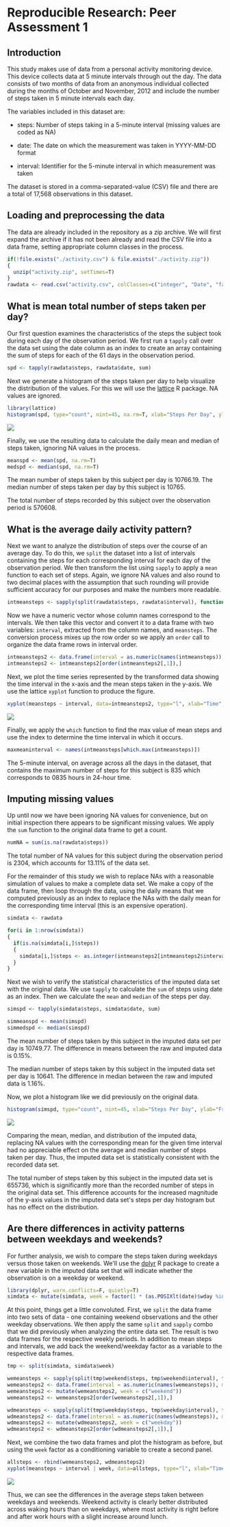 # Reproducible Research: Peer Assessment 1


## Introduction

This study makes use of data from a personal activity monitoring device. This device collects data at 5 minute intervals through out the day. The data consists of two months of data from an anonymous individual collected during the months of October and November, 2012 and include the number of steps taken in 5 minute intervals each day.

The variables included in this dataset are:

* steps: Number of steps taking in a 5-minute interval (missing values are coded as NA)

* date: The date on which the measurement was taken in YYYY-MM-DD format

* interval: Identifier for the 5-minute interval in which measurement was taken

The dataset is stored in a comma-separated-value (CSV) file and there are a total of 17,568 observations in this dataset.


## Loading and preprocessing the data

The data are already included in the repository as a zip archive.  We will first expand the archive if it has not been already and read the CSV file into a data frame, setting appropriate column classes in the process.



```r
if(!file.exists("./activity.csv") & file.exists("./activity.zip"))
{
  unzip("activity.zip", setTimes=T)
}
rawdata <- read.csv("activity.csv", colClasses=c("integer", "Date", "factor"))
```


## What is mean total number of steps taken per day?

Our first question examines the characteristics of the steps the subject took during each day of the observation period.  We first run a `tapply` call over the data set using the date column as an index to create an array containing the sum of steps for each of the 61 days in the observation period. 


```r
spd <- tapply(rawdata$steps, rawdata$date, sum)
```

Next we generate a histogram of the steps taken per day to help visualize the distribution of the values.  For this we will use the [lattice](https://cran.r-project.org/web/packages/lattice/index.html) R package.  NA values are ignored.


```r
library(lattice)
histogram(spd, type="count", nint=45, na.rm=T, xlab="Steps Per Day", ylab="Frequency")
```

![](PA1_template_files/figure-html/meanstepsfigure-1.png) 

Finally, we use the resulting data to calculate the daily mean and median of steps taken, ignoring NA values in the process. 
 

```r
meanspd <- mean(spd, na.rm=T)
medspd <- median(spd, na.rm=T)
```

The mean number of steps taken by this subject per day is 10766.19.  The median number of steps taken per day by this subject is 10765. 

The total number of steps recorded by this subject over the observation period is 570608.


## What is the average daily activity pattern?

Next we want to analyze the distribution of steps over the course of an average day.  To do this, we `split` the dataset into a list of intervals containing the steps for each corresponding interval for each day of the observation period.  We then transform the list using `sapply` to apply a `mean` function to each set of steps.  Again, we ignore NA values and also round to two decimal places with the assumption that such rounding will provide sufficient accuracy for our purposes and make the numbers more readable.


```r
intmeansteps <- sapply(split(rawdata$steps, rawdata$interval), function(x) {round(mean(x, na.rm=T), 2)})
```

Now we have a numeric vector whose column names correspond to the intervals.  We then take this vector
and convert it to a data frame with two variables: `interval`, extracted from the column names, and `meansteps`.  The conversion process mixes up the row order so we apply an `order` call to organize the data frame rows in interval order.


```r
intmeansteps2 <- data.frame(interval = as.numeric(names(intmeansteps)), meansteps = intmeansteps)
intmeansteps2 <- intmeansteps2[order(intmeansteps2[,1]),]
```

Next, we plot the time series represented by the transformed data showing the time interval in the x-axis and the mean steps taken in the y-axis.  We use the lattice `xyplot` function to produce the figure.


```r
xyplot(meansteps ~ interval, data=intmeansteps2, type="l", xlab="Time", ylab="Mean Steps")
```

![](PA1_template_files/figure-html/dailyactivityfig-1.png) 

Finally, we apply the `which` function to find the max value of mean steps and use the index to determine the time interval in which it occurs.


```r
maxmeaninterval <- names(intmeansteps[which.max(intmeansteps)])
```

The 5-minute interval, on average across all the days in the dataset, that contains the maximum number of steps for this subject is 835 which corresponds to 0835 hours in 24-hour time.


## Imputing missing values

Up until now we have been ignoring NA values for convenience, but on initial inspection there appears to be significant missing values.  We apply the `sum` function to the original data frame to get a count.


```r
numNA = sum(is.na(rawdata$steps))
```

The total number of NA values for this subject during the observation period is 2304, which accounts for 13.11% of the data set.

For the remainder of this study we wish to replace NAs with a reasonable simulation of values to make a complete data set.  We make a copy of the data frame, then loop through the data, using the daily means that we computed previously as an index to replace the NAs with the daily mean for the corresponding time interval (this is an expensive operation).


```r
simdata <- rawdata

for(i in 1:nrow(simdata))
{
  if(is.na(simdata[i,]$steps)) 
  {
    simdata[i,]$steps <- as.integer(intmeansteps2[intmeansteps2$interval == simdata[i,]$interval,]$meansteps)
  }
}
```

Next we wish to verify the statistical characteristics of the imputed data set with the original data.  We use `tapply` to calculate the `sum` of steps using date as an index.  Then we calculate the `mean` and `median` of the steps per day.


```r
simspd <- tapply(simdata$steps, simdata$date, sum)

simmeanspd <- mean(simspd)
simmedspd <- median(simspd)
```

The mean number of steps taken by this subject in the imputed data set per day is 10749.77.  The difference in means between the raw and imputed data is 0.15%.

The median number of steps taken by this subject in the imputed data set per day is 10641.  The difference in median between the raw and imputed data is 1.16%.

Now, we plot a histogram like we did previously on the original data.


```r
histogram(simspd, type="count", nint=45, xlab="Steps Per Day", ylab="Frequency")
```

![](PA1_template_files/figure-html/imputingfig-1.png) 

Comparing the mean, median, and distribution of the imputed data, replacing NA values with the corresponding mean for the given time interval had no appreciable effect on the average and median number of steps taken per day. Thus, the imputed data set is statistically consistent with the recorded data set.

The total number of steps taken by this subject in the imputed data set is 655736, which is significantly more than the recorded number of steps in the original data set.  This difference accounts for the increased magnitude of the y-axis values in the imputed data set's steps per day histogram but has no effect on the distribution.


## Are there differences in activity patterns between weekdays and weekends?

For further analysis, we wish to compare the steps taken during weekdays versus those taken on weekends.  We'll use the [dplyr](https://cran.r-project.org/web/packages/dplyr/index.html) R package to create a new variable in the imputed data set that will indicate whether the observation is on a weekday or weekend.


```r
library(dplyr, warn.conflicts=F, quietly=T)
simdata <- mutate(simdata, week = factor(1 * (as.POSIXlt(date)$wday %in% c(1:5)), labels = c("weekend", "weekday")))
```

At this point, things get a little convoluted.  First, we `split` the data frame into two sets of data - one containing weekend observations and the other weekday observations.  We then apply the same `split` and `sapply` combo that we did previously when analyzing the entire data set.  The result is two data frames for the respective weekly periods.  In addition to mean steps and intervals, we add back the weekend/weekday factor as a variable to the respective data frames.


```r
tmp <- split(simdata, simdata$week)

wemeansteps <- sapply(split(tmp$weekend$steps, tmp$weekend$interval), function(x) {round(mean(x, na.rm=T), 2)})
wemeansteps2 <- data.frame(interval = as.numeric(names(wemeansteps)), meansteps = wemeansteps)
wemeansteps2 <- mutate(wemeansteps2, week = c("weekend"))
wemeansteps2 <- wemeansteps2[order(wemeansteps2[,1]),]

wdmeansteps <- sapply(split(tmp$weekday$steps, tmp$weekday$interval), function(x) {round(mean(x, na.rm=T), 2)})
wdmeansteps2 <- data.frame(interval = as.numeric(names(wdmeansteps)), meansteps = wdmeansteps)
wdmeansteps2 <- mutate(wdmeansteps2, week = c("weekday"))
wdmeansteps2 <- wdmeansteps2[order(wdmeansteps2[,1]),]
```

Next, we combine the two data frames and plot the histogram as before, but using the `week` factor as a conditioning variable to create a second panel.


```r
allsteps <- rbind(wemeansteps2, wdmeansteps2)
xyplot(meansteps ~ interval | week, data=allsteps, type="l", xlab="Time", ylab="Mean Steps", layout=c(1,2))
```

![](PA1_template_files/figure-html/weekendsfig-1.png) 

Thus, we can see the differences in the average steps taken between weekdays and weekends.  Weekend activity is clearly better distributed across waking hours than on weekdays, where most activity is right before and after work hours with a slight increase around lunch.


